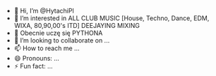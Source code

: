 - 👋 Hi, I’m @HytachiPl
- 👀 I’m interested in ALL CLUB MUSIC [House, Techno, Dance, EDM, WIXA, 80,90,00's ITD] DEEJAYING MIXING 
- 🌱 Obecnie uczę się PYTHONA
- 💞️ I’m looking to collaborate on ...
- 📫 How to reach me ...
- 😄 Pronouns: ...
- ⚡ Fun fact: ...

<!---
HytachiPl/HytachiPl is a ✨ special ✨ repository because its `README.md` (this file) appears on your GitHub profile.
You can click the Preview link to take a look at your changes.
--->
